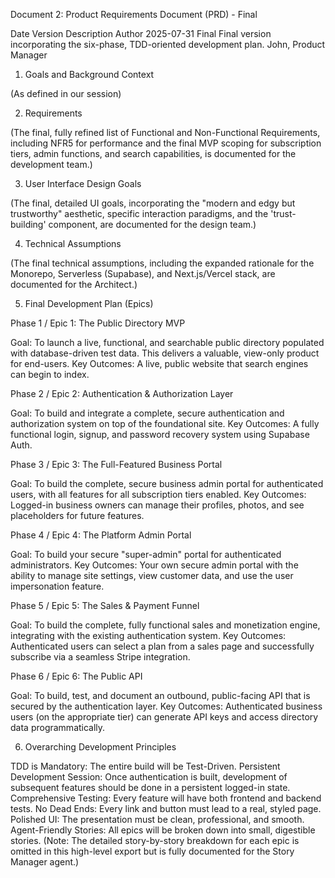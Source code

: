 Document 2: Product Requirements Document (PRD) - Final

Date
Version
Description
Author
2025-07-31
Final
Final version incorporating the six-phase, TDD-oriented development plan.
John, Product Manager


1. Goals and Background Context

(As defined in our session)

2. Requirements

(The final, fully refined list of Functional and Non-Functional Requirements, including NFR5 for performance and the final MVP scoping for subscription tiers, admin functions, and search capabilities, is documented for the development team.)

3. User Interface Design Goals

(The final, detailed UI goals, incorporating the "modern and edgy but trustworthy" aesthetic, specific interaction paradigms, and the 'trust-building' component, are documented for the design team.)

4. Technical Assumptions

(The final technical assumptions, including the expanded rationale for the Monorepo, Serverless (Supabase), and Next.js/Vercel stack, are documented for the Architect.)

5. Final Development Plan (Epics)


Phase 1 / Epic 1: The Public Directory MVP

Goal: To launch a live, functional, and searchable public directory populated with database-driven test data. This delivers a valuable, view-only product for end-users.
Key Outcomes: A live, public website that search engines can begin to index.

Phase 2 / Epic 2: Authentication & Authorization Layer

Goal: To build and integrate a complete, secure authentication and authorization system on top of the foundational site.
Key Outcomes: A fully functional login, signup, and password recovery system using Supabase Auth.

Phase 3 / Epic 3: The Full-Featured Business Portal

Goal: To build the complete, secure business admin portal for authenticated users, with all features for all subscription tiers enabled.
Key Outcomes: Logged-in business owners can manage their profiles, photos, and see placeholders for future features.

Phase 4 / Epic 4: The Platform Admin Portal

Goal: To build your secure "super-admin" portal for authenticated administrators.
Key Outcomes: Your own secure admin portal with the ability to manage site settings, view customer data, and use the user impersonation feature.

Phase 5 / Epic 5: The Sales & Payment Funnel

Goal: To build the complete, fully functional sales and monetization engine, integrating with the existing authentication system.
Key Outcomes: Authenticated users can select a plan from a sales page and successfully subscribe via a seamless Stripe integration.

Phase 6 / Epic 6: The Public API

Goal: To build, test, and document an outbound, public-facing API that is secured by the authentication layer.
Key Outcomes: Authenticated business users (on the appropriate tier) can generate API keys and access directory data programmatically.

6. Overarching Development Principles

TDD is Mandatory: The entire build will be Test-Driven.
Persistent Development Session: Once authentication is built, development of subsequent features should be done in a persistent logged-in state.
Comprehensive Testing: Every feature will have both frontend and backend tests.
No Dead Ends: Every link and button must lead to a real, styled page.
Polished UI: The presentation must be clean, professional, and smooth.
Agent-Friendly Stories: All epics will be broken down into small, digestible stories.
(Note: The detailed story-by-story breakdown for each epic is omitted in this high-level export but is fully documented for the Story Manager agent.)
